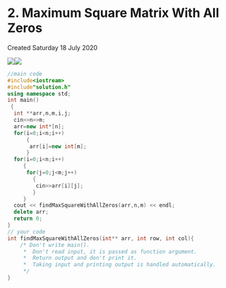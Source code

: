 # 2. Maximum Square Matrix With All Zeros
Created Saturday 18 July 2020

![](/assets/2._Maximum_Square_Matrix_With_All_Zeros_-_80-image-1.png)![](/assets/2._Maximum_Square_Matrix_With_All_Zeros_-_80-image-2.png)

```c++
//main code
#include<iostream>
#include"solution.h"
using namespace std;
int main()
 {
  int **arr,n,m,i,j;
  cin>>n>>m;
  arr=new int*[n];
  for(i=0;i<n;i++)
      {
       arr[i]=new int[m];
      }
  for(i=0;i<n;i++)
     {
      for(j=0;j<m;j++)
	    {
	     cin>>arr[i][j];
	    }
     }
  cout << findMaxSquareWithAllZeros(arr,n,m) << endl;
  delete arr;
  return 0;
}
// your code
int findMaxSquareWithAllZeros(int** arr, int row, int col){
    /* Don't write main().
     *  Don't read input, it is passed as function argument.
     *  Return output and don't print it.
     *  Taking input and printing output is handled automatically.
     */
}
```
